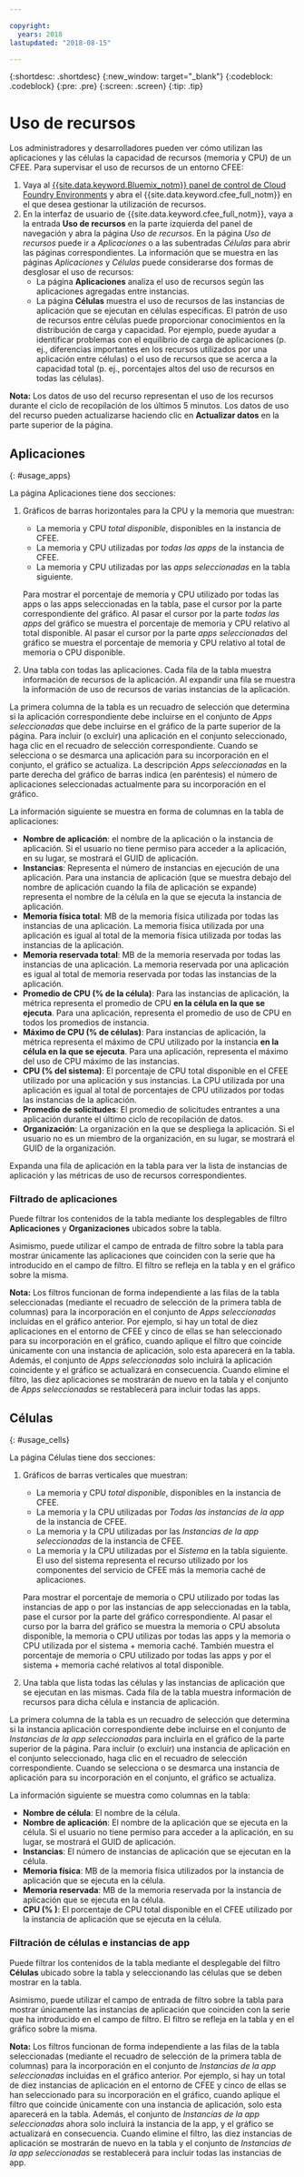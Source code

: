 ```yaml
---

copyright:
  years: 2018
lastupdated: "2018-08-15"

---
```


{:shortdesc: .shortdesc}
{:new_window: target="_blank"}
{:codeblock: .codeblock}
{:pre: .pre}
{:screen: .screen}
{:tip: .tip}

# Uso de recursos

Los administradores y desarrolladores pueden ver cómo utilizan las aplicaciones y las células la capacidad de recursos (memoria y CPU) de un CFEE. Para supervisar el uso de recursos de un entorno CFEE:

1. Vaya al [{{site.data.keyword.Bluemix_notm}} panel de control de Cloud Foundry Environments](https://console.bluemix.net/dashboard/cloudfoundry?filter=cf_environments) y abra el {{site.data.keyword.cfee_full_notm}} en el que desea gestionar la utilización de recursos.
2. En la interfaz de usuario de {{site.data.keyword.cfee_full_notm}}, vaya a la entrada **Uso de recursos** en la parte izquierda del panel de navegación y abra la página _Uso de recursos_. En la página _Uso de recursos_ puede ir a _Aplicaciones_ o a las subentradas _Células_ para abrir las páginas correspondientes.  La información que se muestra en las páginas _Aplicaciones_ y _Células_ puede considerarse dos formas de desglosar el uso de recursos:
   * La página **Aplicaciones** analiza el uso de recursos según las aplicaciones agregadas entre instancias.
   * La página **Células** muestra el uso de recursos de las instancias de aplicación que se ejecutan en células específicas. El patrón de uso de recursos entre células puede proporcionar conocimientos en la distribución de carga y capacidad.  Por ejemplo, puede ayudar a identificar problemas con el equilibrio de carga de aplicaciones (p. ej., diferencias importantes en los recursos utilizados por una aplicación entre células) o el uso de recursos que se acerca a la capacidad total (p. ej., porcentajes altos del uso de recursos en todas las células).

**Nota:** Los datos de uso del recurso representan el uso de los recursos durante el ciclo de recopilación de los últimos 5 minutos. Los datos de uso del recurso pueden actualizarse haciendo clic en **Actualizar datos** en la parte superior de la página.

## Aplicaciones
{: #usage_apps}

La página Aplicaciones tiene dos secciones:
1. Gráficos de barras horizontales para la CPU y la memoria que muestran:
   * La memoria y CPU *total disponible*, disponibles en la instancia de CFEE.
   * La memoria y CPU utilizadas por *todas las apps* de la instancia de CFEE.
   * La memoria y CPU utilizadas por las *apps seleccionadas* en la tabla siguiente.

   Para mostrar el porcentaje de memoria y CPU utilizado por todas las apps o las apps seleccionadas en la tabla, pase el cursor por la parte correspondiente del gráfico.  Al pasar el cursor por la parte *todas las apps* del gráfico se muestra el porcentaje de memoria y CPU relativo al total disponible. Al pasar el cursor por la parte *apps seleccionadas* del gráfico se muestra el porcentaje de memoria y CPU relativo al total de memoria o CPU disponible.

2. Una tabla con todas las aplicaciones.  Cada fila de la tabla muestra información de recursos de la aplicación.  Al expandir una fila se muestra la información de uso de recursos de varias instancias de la aplicación.

  La primera columna de la tabla es un recuadro de selección que determina si la aplicación correspondiente debe incluirse en el conjunto de *Apps seleccionadas* que debe incluirse en el gráfico de la parte superior de la página. Para incluir (o excluir) una aplicación en el conjunto seleccionado, haga clic en el recuadro de selección correspondiente.  Cuando se selecciona o se desmarca una aplicación para su incorporación en el conjunto, el gráfico se actualiza.  La descripción _Apps seleccionadas_ en la parte derecha del gráfico de barras indica (en paréntesis) el número de aplicaciones seleccionadas actualmente para su incorporación en el gráfico.

  La información siguiente se muestra en forma de columnas en la tabla de aplicaciones:
   * **Nombre de aplicación**: el nombre de la aplicación o la instancia de aplicación. Si el usuario no tiene permiso para acceder a la aplicación, en su lugar, se mostrará el GUID de aplicación.
   * **Instancias**: Representa el número de instancias en ejecución de una aplicación.  Para una instancia de aplicación (que se muestra debajo del nombre de aplicación cuando la fila de aplicación se expande) representa el nombre de la célula en la que se ejecuta la instancia de aplicación.
   * **Memoria física total**: MB de la memoria física utilizada por todas las instancias de una aplicación.  La memoria física utilizada por una aplicación es igual al total de la memoria física utilizada por todas las instancias de la aplicación.
   * **Memoria reservada total**: MB de la memoria reservada por todas las instancias de una aplicación.  La memoria reservada por una aplicación es igual al total de memoria reservada por todas las instancias de la aplicación.
   * **Promedio de CPU (% de la célula)**: Para las instancias de aplicación, la métrica representa el promedio de CPU **en la célula en la que se ejecuta**.  Para una aplicación, representa el promedio de uso de CPU en todos los promedios de instancia.
   * **Máximo de CPU (% de células)**: Para instancias de aplicación, la métrica representa el máximo de CPU utilizado por la instancia **en la célula en la que se ejecuta**.  Para una aplicación, representa el máximo del uso de CPU máximo de las instancias.
   * **CPU (% del sistema)**: El porcentaje de CPU total disponible en el CFEE utilizado por una aplicación y sus instancias.  La CPU utilizada por una aplicación es igual al total de porcentajes de CPU utilizados por todas las instancias de la aplicación.
   * **Promedio de solicitudes**: El promedio de solicitudes entrantes a una aplicación durante el último ciclo de recopilación de datos.
   * **Organización**: La organización en la que se despliega la aplicación. Si el usuario no es un miembro de la organización, en su lugar, se mostrará el GUID de la organización.

Expanda una fila de aplicación en la tabla para ver la lista de instancias de aplicación y las métricas de uso de recursos correspondientes.

### Filtrado de aplicaciones
Puede filtrar los contenidos de la tabla mediante los desplegables de filtro **Aplicaciones** y **Organizaciones** ubicados sobre la tabla.

Asimismo, puede utilizar el campo de entrada de filtro sobre la tabla para mostrar únicamente las aplicaciones que coinciden con la serie que ha introducido en el campo de filtro.  El filtro se refleja en la tabla y en el gráfico sobre la misma.

**Nota:** Los filtros funcionan de forma independiente a las filas de la tabla seleccionadas (mediante el recuadro de selección de la primera tabla de columnas) para la incorporación en el conjunto de _Apps seleccionadas_ incluidas en el gráfico anterior. Por ejemplo, si hay un total de diez aplicaciones en el entorno de CFEE y cinco de ellas se han seleccionado para su incorporación en el gráfico, cuando aplique el filtro que coincide únicamente con una instancia de aplicación, solo esta aparecerá en la tabla.  Además, el conjunto de _Apps seleccionadas_ solo incluirá la aplicación coincidente y el gráfico se actualizará en consecuencia.  Cuando elimine el filtro, las diez aplicaciones se mostrarán de nuevo en la tabla y el conjunto de _Apps seleccionadas_ se restablecerá para incluir todas las apps.


## Células
{: #usage_cells}

La página Células tiene dos secciones:
1. Gráficos de barras verticales que muestran:
   * La memoria y CPU *total disponible*, disponibles en la instancia de CFEE.
   * La memoria y la CPU utilizadas por *Todas las instancias de la app* de la instancia de CFEE.
   * La memoria y la CPU utilizadas por las *Instancias de la app seleccionadas* de la instancia de CFEE.
   * La memoria y la CPU utilizadas por el *Sistema* en la tabla siguiente.  El uso del sistema representa el recurso utilizado por los componentes del servicio de CFEE más la memoria caché de aplicaciones.

   Para mostrar el porcentaje de memoria o CPU utilizado por todas las instancias de app o por las instancias de app seleccionadas en la tabla, pase el cursor por la parte del gráfico correspondiente.  Al pasar el curso por la barra del gráfico se muestra la memoria o CPU absoluta disponible, la memoria o CPU utilizas por todas las apps y la memoria o CPU utilizada por el sistema + memoria caché.  También muestra el porcentaje de memoria o CPU utilizado por todas las apps y por el sistema + memoria caché relativos al total disponible.

2. Una tabla que lista todas las células y las instancias de aplicación que se ejecutan en las mismas.  Cada fila de la tabla muestra información de recursos para dicha célula e instancia de aplicación.

  La primera columna de la tabla es un recuadro de selección que determina si la instancia aplicación correspondiente debe incluirse en el conjunto de *Instancias de la app seleccionadas* para incluirla en el gráfico de la parte superior de la página. Para incluir (o excluir) una instancia de aplicación en el conjunto seleccionado, haga clic en el recuadro de selección correspondiente.  Cuando se selecciona o se desmarca una instancia de aplicación para su incorporación en el conjunto, el gráfico se actualiza.

  La información siguiente se muestra como columnas en la tabla:
   * **Nombre de célula**: El nombre de la célula.
   * **Nombre de aplicación**: El nombre de la aplicación que se ejecuta en la célula. Si el usuario no tiene permiso para acceder a la aplicación, en su lugar, se mostrará el GUID de aplicación.
   * **Instancias**: El número de instancias de aplicación que se ejecutan en la célula.
   * **Memoria física**: MB de la memoria física utilizados por la instancia de aplicación que se ejecuta en la célula.
   * **Memoria reservada**: MB de la memoria reservada por la instancia de aplicación que se ejecuta en la célula.
   * **CPU (% )**: El porcentaje de CPU total disponible en el CFEE utilizado por la instancia de aplicación que se ejecuta en la célula.

### Filtración de células e instancias de app
Puede filtrar los contenidos de la tabla mediante el desplegable del filtro **Células** ubicado sobre la tabla y seleccionando las células que se deben mostrar en la tabla.

Asimismo, puede utilizar el campo de entrada de filtro sobre la tabla para mostrar únicamente las instancias de aplicación que coinciden con la serie que ha introducido en el campo de filtro.  El filtro se refleja en la tabla y en el gráfico sobre la misma.

**Nota:** Los filtros funcionan de forma independiente a las filas de la tabla seleccionadas (mediante el recuadro de selección de la primera tabla de columnas) para la incorporación en el conjunto de _Instancias de la app seleccionadas_ incluidas en el gráfico anterior. Por ejemplo, si hay un total de diez instancias de aplicación en el entorno de CFEE y cinco de ellas se han seleccionado para su incorporación en el gráfico, cuando aplique el filtro que coincide únicamente con una instancia de aplicación, solo esta aparecerá en la tabla.  Además, el conjunto de _Instancias de la app seleccionadas_ ahora solo incluirá la instancia de la app, y el gráfico se actualizará en consecuencia.  Cuando elimine el filtro, las diez instancias de aplicación se mostrarán de nuevo en la tabla y el conjunto de _Instancias de la app seleccionadas_ se restablecerá para incluir todas las instancias de app.
